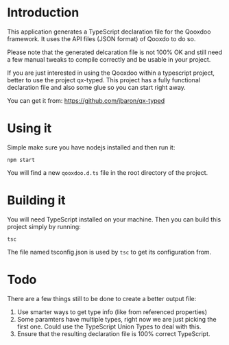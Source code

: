 Introduction
============
This application generates a TypeScript declaration file for the Qooxdoo framework. It uses the API files (JSON format) 
of Qooxdo to do so.

Please note that the generated delcaration file is not 100% OK and still need a few manual tweaks to compile correctly and be 
usable in your project.

If you are just interested in using the Qooxdoo within a typescript project, better to use the project
qx-typed. This project has a fully functional declaration file and also some glue so you can start right away.

You can get it from: https://github.com/jbaron/qx-typed


Using it
=========
Simple make sure you have nodejs installed and then run it:

```
npm start
```

You will find a new `qooxdoo.d.ts` file in the root directory of the project. 


Building it
============
You will need TypeScript installed on your machine. Then you can build this project simply by running:

```
tsc 
```

The file named tsconfig.json is used by `tsc` to get its configuration from.


Todo
==========
There are a few things still to be done to create a better output file:

1) Use smarter ways to get type info (like from referenced properties)
2) Some paramters have multiple types, right now we are just picking the first one. 
   Could use the TypeScript Union Types to deal with this.
3) Ensure that the resulting declaration file is 100% correct TypeScript.
